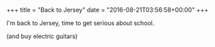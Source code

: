+++
title = "Back to Jersey"
date = "2016-08-21T03:56:58+00:00"
+++

I'm back to Jersey, time to get serious about school.

(and buy electric guitars)
			